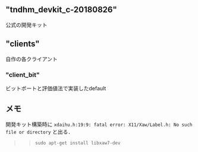 ## "tndhm\_devkit\_c-20180826"
公式の開発キット

## "clients"
自作の各クライアント

### "client\_bit"
ビットボートと評価値法で実装したdefault

## メモ
開発キット構築時に
`xdaihu.h:19:9: fatal error: X11/Xaw/Label.h: No such file or directory`
と出る．
>> `sudo apt-get install libxaw7-dev`


